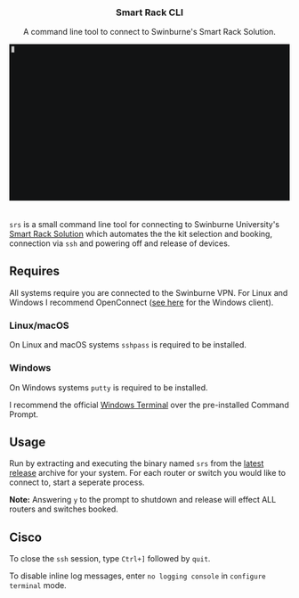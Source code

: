 <div align="center">
<p align="center">
  <p align="center">
    <h3 align="center">Smart Rack CLI</h3>
    <p align="center">
      A command line tool to connect to Swinburne's Smart Rack Solution.
    </p>
  </p>
</p>
<img src="img/preview.gif"/>
</div>
<br>

`srs` is a small command line tool for connecting to Swinburne University's [Smart Rack Solution](https://smartrack.ict.swin.edu.au/) which automates the the kit selection and booking, connection via `ssh` and powering off and release of devices.

## Requires

All systems require you are connected to the Swinburne VPN. For Linux and Windows I recommend OpenConnect ([see here](https://openconnect.github.io/openconnect-gui/) for the Windows client).

### Linux/macOS

On Linux and macOS systems `sshpass` is required to be installed.

### Windows

On Windows systems `putty` is required to be installed.

I recommend the official [Windows Terminal](https://github.com/microsoft/terminal) over the pre-installed Command Prompt.

## Usage

Run by extracting and executing the binary named `srs` from the [latest release](https://github.com/losuler/smart-rack-cli/releases/latest) archive for your system. For each router or switch you would like to connect to, start a seperate process.

**Note:** Answering `y` to the prompt to shutdown and release will effect ALL routers and switches booked.

## Cisco

To close the `ssh` session, type `Ctrl+]` followed by `quit`.

To disable inline log messages, enter `no logging console` in `configure terminal` mode.
